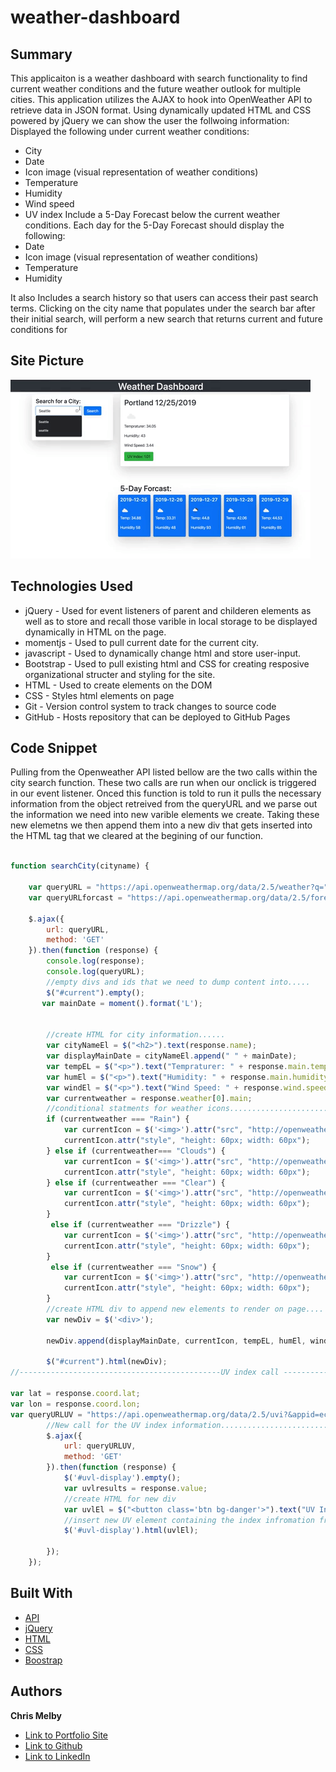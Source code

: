 # weather-dashboard


## Summary 

This applicaiton is a weather dashboard with search functionality to find current weather conditions and the future weather outlook for multiple cities. This application utilizes the AJAX to hook into OpenWeather API to retrieve data in JSON format. Using dynamically updated HTML and CSS powered by jQuery we can show the user the follwoing information:
Displayed the following under current weather conditions:
- City
- Date
- Icon image (visual representation of weather conditions)
- Temperature
- Humidity
- Wind speed
- UV index
Include a 5-Day Forecast below the current weather conditions. Each day for the 5-Day Forecast should display the following:
- Date
- Icon image (visual representation of weather conditions)
- Temperature
- Humidity

It also Includes a search history so that users can access their past search terms. Clicking on the city name that populates under the search bar after their initial search, will perform a new search that returns current and future conditions for 

## Site Picture 
![site](Assets/weatherDashboard.webp)

 
## Technologies Used
- jQuery - Used for event listeners of parent and childeren elements as well as to store and recall those varible in local      storage to be displayed dynamically in HTML on the page.
- momentjs - Used to pull current date for the current city.
- javascript - Used to dynamically change html and store user-input.
- Bootstrap - Used to pull existing html and CSS for creating resposive organizational structer and styling for the site.
- HTML - Used to create elements on the DOM
- CSS - Styles html elements on page
- Git - Version control system to track changes to source code
- GitHub - Hosts repository that can be deployed to GitHub Pages
 


## Code Snippet
Pulling from the Openweather API listed bellow are the two calls within the city search function. These two calls are run when our onclick is triggered in our event listener. Onced this function is told to run it pulls the necessary information from the object retreived from the queryURL and we parse out the information we need into new varible elements we create. Taking these new elemetns we then append them into a new div that gets inserted into the HTML tag that we cleared at the begining of our function.

```js

function searchCity(cityname) {

    var queryURL = "https://api.openweathermap.org/data/2.5/weather?q=" + cityname + "&units=imperial&appid=ecc0be5fd92206da3aa90cc41c13ca56";
    var queryURLforcast = "https://api.openweathermap.org/data/2.5/forecast?q=" + cityname + "&units=imperial&appid=ecc0be5fd92206da3aa90cc41c13ca56";

    $.ajax({
        url: queryURL,
        method: 'GET'
    }).then(function (response) {
        console.log(response);
        console.log(queryURL);
        //empty divs and ids that we need to dump content into.....
        $("#current").empty();
       var mainDate = moment().format('L');
 

        //create HTML for city information......
        var cityNameEl = $("<h2>").text(response.name);
        var displayMainDate = cityNameEl.append(" " + mainDate);
        var tempEL = $("<p>").text("Tempraturer: " + response.main.temp);
        var humEl = $("<p>").text("Humidity: " + response.main.humidity);
        var windEl = $("<p>").text("Wind Speed: " + response.wind.speed);
        var currentweather = response.weather[0].main;
        //conditional statments for weather icons............................................
        if (currentweather === "Rain") {
            var currentIcon = $('<img>').attr("src", "http://openweathermap.org/img/wn/09d.png");
            currentIcon.attr("style", "height: 60px; width: 60px");
        } else if (currentweather=== "Clouds") {
            var currentIcon = $('<img>').attr("src", "http://openweathermap.org/img/wn/03d.png");
            currentIcon.attr("style", "height: 60px; width: 60px");
        } else if (currentweather === "Clear") {
            var currentIcon = $('<img>').attr("src", "http://openweathermap.org/img/wn/01d.png");
            currentIcon.attr("style", "height: 60px; width: 60px");
        }
         else if (currentweather === "Drizzle") {
            var currentIcon = $('<img>').attr("src", "http://openweathermap.org/img/wn/10d.png");
            currentIcon.attr("style", "height: 60px; width: 60px");
        }
         else if (currentweather === "Snow") {
            var currentIcon = $('<img>').attr("src", "http://openweathermap.org/img/wn/13d.png");
            currentIcon.attr("style", "height: 60px; width: 60px");
        }
        //create HTML div to append new elements to render on page....
        var newDiv = $('<div>');

        newDiv.append(displayMainDate, currentIcon, tempEL, humEl, windEl);

        $("#current").html(newDiv);
//---------------------------------------------UV index call ---------------------------------------//

var lat = response.coord.lat;
var lon = response.coord.lon;
var queryURLUV = "https://api.openweathermap.org/data/2.5/uvi?&appid=ecc0be5fd92206da3aa90cc41c13ca56&lat=" + lat  + "&lon=" + lon;
        //New call for the UV index information........................
        $.ajax({
            url: queryURLUV,
            method: 'GET'
        }).then(function (response) {
            $('#uvl-display').empty();
            var uvlresults = response.value;
            //create HTML for new div
            var uvlEl = $("<button class='btn bg-danger'>").text("UV Index: " + response.value);
            //insert new UV element containing the index infromation from current forcast to corresponding id....
            $('#uvl-display').html(uvlEl);
    
        });
    });

```


## Built With

* [API](https://openweathermap.org/api)
* [jQuery](https://api.jquery.com/)
* [HTML](https://developer.mozilla.org/en-US/docs/Web/HTML)
* [CSS](https://developer.mozilla.org/en-US/docs/Web/CSS)
* [Boostrap](https://getbootstrap.com/)

## Authors

**Chris Melby** 

- [Link to Portfolio Site](#)
- [Link to Github](https://github.com/cmelby)
- [Link to LinkedIn](https://www.linkedin.com/in/chris-melby-71106b126/)